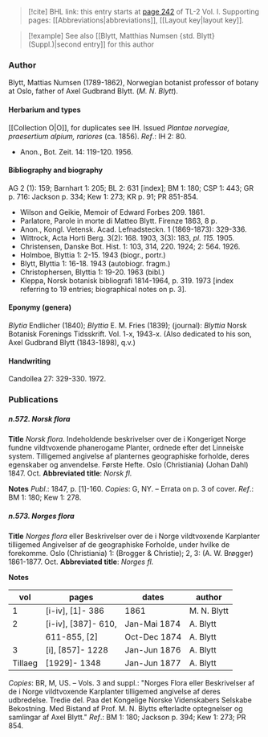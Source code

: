 > [!cite] BHL link: this entry starts at [page 242](https://www.biodiversitylibrary.org/item/103414#page/290/mode/1up) of TL-2 Vol. I.
> Supporting pages: [[Abbreviations|abbreviations]], [[Layout key|layout key]].

> [!example] See also [[Blytt, Matthias Numsen {std. Blytt} (Suppl.)|second entry]] for this author

### Author

Blytt, Mattias Numsen (1789-1862), Norwegian botanist professor of botany at Oslo, father of Axel Gudbrand Blytt. (*M. N. Blytt*).

#### Herbarium and types

[[Collection O|O]], for duplicates see IH. Issued *Plantae norvegiae, praesertium alpium, rariores* (ca. 1856).
*Ref*.: IH 2: 80.
- Anon., Bot. Zeit. 14: 119-120. 1956.

#### Bibliography and biography

AG 2 (1): 159; Barnhart 1: 205; BL 2: 631 \[index\]; BM 1: 180; CSP 1: 443; GR p. 716: Jackson p. 334; Kew 1: 273; KR p. 91; PR 851-854.
- Wilson and Geikie, Memoir of Edward Forbes 209. 1861.
- Parlatore, Parole in morte di Matteo Blytt. Firenze 1863, 8 p.
- Anon., Kongl. Vetensk. Acad. Lefnadsteckn. 1 (1869-1873): 329-336.
- Wittrock, Acta Horti Berg. 3(2): 168. 1903, 3(3): 183, *pl. 115.* 1905.
- Christensen, Danske Bot. Hist. 1: 103, 314, 220. 1924; 2: 564. 1926.
- Holmboe, Blyttia 1: 2-15. 1943 (biogr., portr.)
- Blytt, Blyttia 1: 16-18. 1943 (autobiogr. fragm.)
- Christophersen, Blyttia 1: 19-20. 1963 (bibl.)
- Kleppa, Norsk botanisk bibliografi 1814-1964, p. 319. 1973 \[index referring to 19 entries; biographical notes on p. 3\].

#### Eponymy (genera)

*Blytia* Endlicher (1840); *Blyttia* E. M. Fries (1839); (journal): *Blyttia* Norsk Botanisk Forenings Tidsskrift. Vol. 1-x, 1943-x. (Also dedicated to his son, Axel Gudbrand Blytt (1843-1898), q.v.)

#### Handwriting

Candollea 27: 329-330. 1972.

### Publications

##### n.572. Norsk flora

**Title**
*Norsk flora*. Indeholdende beskrivelser over de i Kongeriget Norge fundne vildtvoxende phanerogame Planter, ordnede efter det Linneiske system. Tilligemed angivelse af planternes geographiske forholde, deres egenskaber og anvendelse. Første Hefte. Oslo (Christiania) (Johan Dahl) 1847. Oct.
**Abbreviated title**: *Norsk fl.*

**Notes**
*Publ*.: 1847, p. \[1\]-160. *Copies*: G, NY. – Errata on p. 3 of cover.
*Ref*.: BM 1: 180; Kew 1: 278.

##### n.573. Norges flora

**Title**
*Norges flora* eller Beskrivelser over de i Norge vildtvoxende Karplanter tilligemed Angivelser af de geographiske Forholde, under hvilke de forekomme. Oslo (Christiania) 1: (Brogger & Christie); 2, 3: (A. W. Brøgger) 1861-1877. Oct.
**Abbreviated title**: *Norges fl.*

**Notes**

|vol	|pages	|dates	|author|
|---	|---	|---	|---	|
|1	|\[i-iv\], \[1\]- 386	|1861	|M. N. Blytt|
|2	|\[i-iv\], \[387\]- 610,	|Jan-Mai 1874	|A. Blytt|
|	|611-855, \[2\]	|Oct-Dec 1874	|A. Blytt|
|3	|\[i\], \[857\]- 1228	|Jan-Jun 1876	|A. Blytt|
|Tillaeg	|\[1929\]- 1348	|Jan-Jun 1877	|A. Blytt|

*Copies*: BR, M, US. – Vols. 3 and suppl.: "Norges Flora eller Beskrivelser af de i Norge vildtvoxende Karplanter tilligemed angivelse af deres udbredelse. Tredie del. Paa det Kongelige Norske Videnskabers Selskabe Bekostning. Med Bistand af Prof. M. N.
Blytts efterladte optegnelser og samlingar af Axel Blytt."
*Ref*.: BM 1: 180; Jackson p. 394; Kew 1: 273; PR 854.

